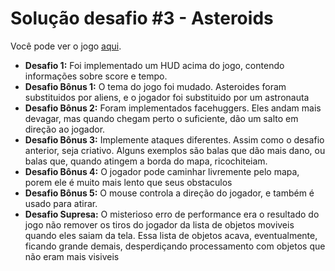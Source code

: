 # Solução desafio #3 - Asteroids

Você pode ver o jogo <a href="https://asteroids-codelab.netlify.app/">aqui</a>.

- **Desafio 1:** Foi implementado um HUD acima do jogo, contendo informações sobre score e tempo.
- **Desafio Bônus 1:** O tema do jogo foi mudado. Asteroides foram substituidos por aliens, e o jogador foi substituido por um astronauta
- **Desafio Bônus 2:** Foram implementados facehuggers. Eles andam mais devagar, mas quando chegam perto o suficiente, dão um salto em direção ao jogador.
- **Desafio Bônus 3:** Implemente ataques diferentes. Assim como o desafio anterior, seja criativo. Alguns exemplos são balas que dão mais dano, ou balas que, quando atingem a borda do mapa, ricochiteiam.
- **Desafio Bônus 4:** O jogador pode caminhar livremente pelo mapa, porem ele é muito mais lento que seus obstaculos
- **Desafio Bônus 5:** O mouse controla a direção do jogador, e também é usado para atirar.
- **Desafio Supresa:** O misterioso erro de performance era o resultado do jogo não remover os tiros do jogador da lista de objetos moviveis quando eles saiam da tela. Essa lista de objetos acava, eventualmente, ficando grande demais, desperdiçando processamento com objetos que não eram mais visiveis
